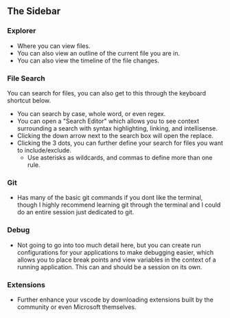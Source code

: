 ## The Sidebar

### Explorer

- Where you can view files.
- You can also view an outline of the current file you are in.
- You can also view the timeline of the file changes.

### File Search

You can search for files, you can also get to this through the keyboard shortcut below.
- You can search by case, whole word, or even regex.
- You can open a "Search Editor" which allows you to see context surrounding a search with syntax highlighting, linking, and intellisense.
- Clicking the down arrow next to the search box will open the replace.
- Clicking the 3 dots, you can further define your search for files you want to include/exclude.
    - Use asterisks as wildcards, and commas to define more than one rule.

### Git

- Has many of the basic git commands if you dont like the terminal, though I highly recommend learning git through the terminal and I could do an entire session just dedicated to git.

### Debug

- Not going to go into too much detail here, but you can create run configurations for your applications to make debugging easier, which allows you to place break points and view variables in the context of a running application. This can and should be a session on its own.

### Extensions

- Further enhance your vscode by downloading extensions built by the community or even Microsoft themselves.